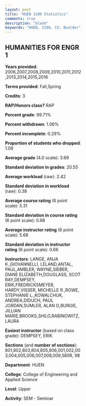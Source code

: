 ```yaml
---
layout: post
title: "HUEN 3100 Statistics"
comments: true
description: "blank"
keywords: "HUEN, 3100, CU, Boulder"
--- 
```

<head>
<script src="https://ajax.googleapis.com/ajax/libs/jquery/2.1.3/jquery.min.js"></script>
<script src="https://dl.dropboxusercontent.com/s/pc42nxpaw1ea4o9/highcharts.js?dl=0"></script>
<!-- <script src="../assets/js/highcharts.js"></script> -->
<style type="text/css">@font-face {
	font-family: "Bebas Neue";
	src: url(https://www.filehosting.org/file/details/544349/BebasNeue%20Regular.otf) format("opentype");
	}
	h1.Bebas { 
		font-family: "Bebas Neue", Verdana, Tahoma;
	}
</style>
</head>
<body>
	<div id="container" style="float: right; width: 45%; height: 88%; margin-left: 2.5%; margin-right: 2.5%;"></div>
	<script language="JavaScript">
		$(document).ready(function() {
		var chart = {type: 'column'};
		var title = {text: 'Grade Distribution'};
		var xAxis = {categories: ['A','B','C','D','F'],crosshair: true};
		var yAxis = {min: 0,title: {text: 'Percentage'}};
		var tooltip = {headerFormat: '<center><b><span style="font-size:20px">{point.key}</span></b></center>',
		               pointFormat: '<td style="padding:0"><b>{point.y:.1f}%</b></td>',
		               footerFormat: '</table>',shared: true,useHTML: true};
		var plotOptions = {column: {pointPadding: 0.0,borderWidth: 0}};  
		var credits = {enabled: false};var series= [{name: 'Percent',data: [76.91,20.59,1.64,0.23,0.62,]}];
		var json = {};
		json.chart = chart;
		json.title = title;
		json.tooltip = tooltip;
		json.xAxis = xAxis;
		json.yAxis = yAxis;  
		json.series = series;
		json.plotOptions = plotOptions;  
		json.credits = credits;
		$('#container').highcharts(json);
	});
	</script>
</body>
			   
## HUMANITIES FOR ENGR 1

**Years provided**: 2006,2007,2008,2009,2010,2011,2012,2013,2014,2015,2016

**Terms provided**: Fall,Spring

**Credits**: 3

**RAP/Honors class?** RAP

**Percent grade**: 99.71%

**Percent withdrawn**: 1.06%

**Percent incomplete**: 0.29%

**Proportion of students who dropped**: 1.08

**Average grade** (4.0 scale): 3.69

**Standard deviation in grades**: 20.55

**Average workload** (raw): 2.42

**Standard deviation in workload** (raw): 0.38

**Average course rating** (6 point scale): 5.31

**Standard deviation in course rating** (6 point scale): 0.68

**Average instructor rating** (6 point scale): 5.68

**Standard deviation in instructor rating** (6 point scale): 0.66

**Instructors**: LANGE, ANJA K.,GIOVANNELLI, LELAND,ANTAL, PAUL,AMBLER, WAYNE,SIEBER, DIANE ELIZABETH,DOUGLASS, SCOT RAY,DEMPSEY, ERIK,FREDRICKSMEYER, HARDY,VISSER, MICHELLE R.,ROWE, STEPHANIE L.,KOWALCHUK, ANDREA,DIDUCH, PAUL JORDAN,SUMLER, ALAN G,BURGIE, JILLIAN MARIE,BROOKS,SHILO,RABINOWITZ,LAURA

**Easiest instructor** (based on class grade): DEMPSEY, ERIK

**Sections** (and **number of sections**): 801,802,803,804,805,806,001,002,003,004,005,006,007,008,009,580R, 98

**Department**: HUEN

**College**: College of Engineering and Applied Science

**Level**: Upper

**Activity**: SEM - Seminar